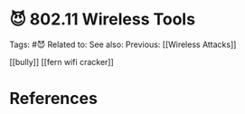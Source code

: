 # 😈 802.11 Wireless Tools

Tags: #😈
Related to: 
See also: 
Previous: [[Wireless Attacks]]

[[bully]]
[[fern wifi cracker]]


# References
